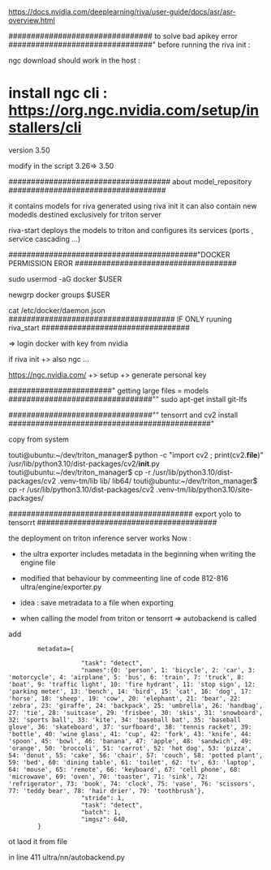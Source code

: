 
https://docs.nvidia.com/deeplearning/riva/user-guide/docs/asr/asr-overview.html

################################ to solve  bad apikey error ################################"
before running the riva init :

ngc download should work in the host :

# install ngc  cli : https://org.ngc.nvidia.com/setup/installers/cli

version 3.50 


modify in the script 3.26=> 3.50

#################################### about model_repository ###################################


it contains models for riva generated using riva init 
it can also contain new modedls destined exclusively for triton server 


riva-start   deploys the models to triton and configures its services (ports , service cascading ...)




##########################################"DOCKER PERMISSION EROR ####################################


sudo usermod -aG docker $USER

newgrp docker
groups $USER

cat /etc/docker/daemon.json
##################################### IF ONLY ruuning riva_start #################################

=>  login docker with key from nvidia 

if riva init +> also ngc ...

https://ngc.nvidia.com/
  +>  setup +> generate personal     key 



#######################" getting large files = models ################################""
sudo apt-get install git-lfs


################################"" tensorrt and cv2   install #############################################"

copy from system 

touti@ubuntu:~/dev/triton_manager$  python -c "import cv2 ; print(cv2.__file__)"
/usr/lib/python3.10/dist-packages/cv2/__init__.py
touti@ubuntu:~/dev/triton_manager$ cp -r  /usr/lib/python3.10/dist-packages/cv2   .venv-tm/lib
lib/   lib64/ 
touti@ubuntu:~/dev/triton_manager$ cp -r  /usr/lib/python3.10/dist-packages/cv2   .venv-tm/lib/python3.10/site-packages/




#########################################  export yolo to tensorrt ########################################

the deployment on triton inference server  works Now :
* the ultra exporter includes metadata in the beginning when writing the engine file 

* modified that behaviour by commeenting  line of code 812-816 ultra/engine/exporter.py 

* idea : save metradata to a file when exporting 

* when calling the model from triton or tensorrt => autobackend is called 

add  

            metadata={

                        "task": "detect",
                        "names":{0: 'person', 1: 'bicycle', 2: 'car', 3: 'motorcycle', 4: 'airplane', 5: 'bus', 6: 'train', 7: 'truck', 8: 'boat', 9: 'traffic light', 10: 'fire hydrant', 11: 'stop sign', 12: 'parking meter', 13: 'bench', 14: 'bird', 15: 'cat', 16: 'dog', 17: 'horse', 18: 'sheep', 19: 'cow', 20: 'elephant', 21: 'bear', 22: 'zebra', 23: 'giraffe', 24: 'backpack', 25: 'umbrella', 26: 'handbag', 27: 'tie', 28: 'suitcase', 29: 'frisbee', 30: 'skis', 31: 'snowboard', 32: 'sports ball', 33: 'kite', 34: 'baseball bat', 35: 'baseball glove', 36: 'skateboard', 37: 'surfboard', 38: 'tennis racket', 39: 'bottle', 40: 'wine glass', 41: 'cup', 42: 'fork', 43: 'knife', 44: 'spoon', 45: 'bowl', 46: 'banana', 47: 'apple', 48: 'sandwich', 49: 'orange', 50: 'broccoli', 51: 'carrot', 52: 'hot dog', 53: 'pizza', 54: 'donut', 55: 'cake', 56: 'chair', 57: 'couch', 58: 'potted plant', 59: 'bed', 60: 'dining table', 61: 'toilet', 62: 'tv', 63: 'laptop', 64: 'mouse', 65: 'remote', 66: 'keyboard', 67: 'cell phone', 68: 'microwave', 69: 'oven', 70: 'toaster', 71: 'sink', 72: 'refrigerator', 73: 'book', 74: 'clock', 75: 'vase', 76: 'scissors', 77: 'teddy bear', 78: 'hair drier', 79: 'toothbrush'},
                        "stride": 1,
                        "task": "detect",
                        "batch": 1,
                        "imgsz": 640,
            }

 ot laod it from file 

 in line 411  ultra/nn/autobackend.py
